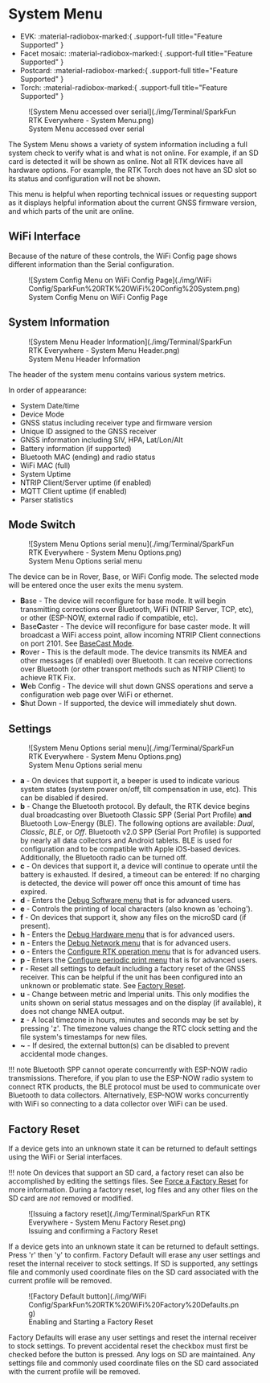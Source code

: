 # System Menu

<!--
Compatibility Icons
====================================================================================

:material-radiobox-marked:{ .support-full title="Feature Supported" }
:material-radiobox-indeterminate-variant:{ .support-partial title="Feature Partially Supported" }
:material-radiobox-blank:{ .support-none title="Feature Not Supported" }
-->

<div class="grid cards fill" markdown>

- EVK: :material-radiobox-marked:{ .support-full title="Feature Supported" }
- Facet mosaic: :material-radiobox-marked:{ .support-full title="Feature Supported" }
- Postcard: :material-radiobox-marked:{ .support-full title="Feature Supported" }
- Torch: :material-radiobox-marked:{ .support-full title="Feature Supported" }

</div>

<figure markdown>
![System Menu accessed over serial](./img/Terminal/SparkFun RTK Everywhere - System Menu.png)
<figcaption markdown>
System Menu accessed over serial
</figcaption>
</figure>

The System Menu shows a variety of system information including a full system check to verify what is and what is not online. For example, if an SD card is detected it will be shown as online. Not all RTK devices have all hardware options. For example, the RTK Torch does not have an SD slot so its status and configuration will not be shown.

This menu is helpful when reporting technical issues or requesting support as it displays helpful information about the current GNSS firmware version, and which parts of the unit are online.

## WiFi Interface

Because of the nature of these controls, the WiFi Config page shows different information than the Serial configuration.

<figure markdown>
![System Config Menu on WiFi Config Page](./img/WiFi Config/SparkFun%20RTK%20WiFi%20Config%20System.png)
<figcaption markdown>
System Config Menu on WiFi Config Page
</figcaption>
</figure>

## System Information

<figure markdown>
![System Menu Header Information](./img/Terminal/SparkFun RTK Everywhere - System Menu Header.png)
<figcaption markdown>
System Menu Header Information
</figcaption>
</figure>

The header of the system menu contains various system metrics.

In order of appearance:

- System Date/time
- Device Mode
- GNSS status including receiver type and firmware version
- Unique ID assigned to the GNSS receiver
- GNSS information including SIV, HPA, Lat/Lon/Alt
- Battery information (if supported)
- Bluetooth MAC (ending) and radio status
- WiFi MAC (full)
- System Uptime
- NTRIP Client/Server uptime (if enabled)
- MQTT Client uptime (if enabled)
- Parser statistics

## Mode Switch

<figure markdown>
![System Menu Options serial menu](./img/Terminal/SparkFun RTK Everywhere - System Menu Options.png)
<figcaption markdown>
System Menu Options serial menu
</figcaption>
</figure>

The device can be in Rover, Base, or WiFi Config mode. The selected mode will be entered once the user exits the menu system.

- **B**ase - The device will reconfigure for base mode. It will begin transmitting corrections over Bluetooth, WiFi (NTRIP Server, TCP, etc), or other (ESP-NOW, external radio if compatible, etc).
- Base**C**aster - The device will reconfigure for base caster mode. It will broadcast a WiFi access point, allow incoming NTRIP Client connections on port 2101. See [BaseCast Mode](menu_base.md#base-cast).
- **R**over - This is the default mode. The device transmits its NMEA and other messages (if enabled) over Bluetooth. It can receive corrections over Bluetooth (or other transport methods such as NTRIP Client) to achieve RTK Fix.
- **W**eb Config - The device will shut down GNSS operations and serve a configuration web page over WiFi or ethernet.
- **S**hut Down - If supported, the device will immediately shut down.

## Settings

<figure markdown>
![System Menu Options serial menu](./img/Terminal/SparkFun RTK Everywhere - System Menu Options.png)
<figcaption markdown>
System Menu Options serial menu
</figcaption>
</figure>

- **a** - On devices that support it, a beeper is used to indicate various system states (system power on/off, tilt compensation in use, etc). This can be disabled if desired.
- **b** - Change the Bluetooth protocol. By default, the RTK device begins dual broadcasting over Bluetooth Classic SPP (Serial Port Profile) **and** Bluetooth Low-Energy (BLE). The following options are available: *Dual*, *Classic*, *BLE*, or *Off*. Bluetooth v2.0 SPP (Serial Port Profile) is supported by nearly all data collectors and Android tablets. BLE is used for configuration and to be compatible with Apple iOS-based devices. Additionally, the Bluetooth radio can be turned off.
- **c** - On devices that support it, a device will continue to operate until the battery is exhausted. If desired, a timeout can be entered: If no charging is detected, the device will power off once this amount of time has expired.
- **d** - Enters the [Debug Software menu](menu_debug_software.md) that is for advanced users.
- **e** - Controls the printing of local characters (also known as 'echoing').
- **f** - On devices that support it, show any files on the microSD card (if present).
- **h** - Enters the [Debug Hardware menu](menu_debug_hardware.md) that is for advanced users.
- **n** - Enters the [Debug Network menu](menu_debug_network.md) that is for advanced users.
- **o** - Enters the [Configure RTK operation menu](menu_debug_rtk_operation.md) that is for advanced users.
- **p** - Enters the [Configure periodic print menu](menu_debug_periodic_print.md) that is for advanced users.
- **r** - Reset all settings to default including a factory reset of the GNSS receiver. This can be helpful if the unit has been configured into an unknown or problematic state. See [Factory Reset](menu_system.md#factory-reset).
- **u** - Change between metric and Imperial units. This only modifies the units shown on serial status messages and on the display (if available), it does not change NMEA output.
- **z** - A local timezone in hours, minutes and seconds may be set by pressing 'z'. The timezone values change the RTC clock setting and the file system's timestamps for new files.
- **~** - If desired, the external button(s) can be disabled to prevent accidental mode changes.

!!! note
	Bluetooth SPP cannot operate concurrently with ESP-NOW radio transmissions. Therefore, if you plan to use the ESP-NOW radio system to connect RTK products, the BLE protocol must be used to communicate over Bluetooth to data collectors. Alternatively, ESP-NOW works concurrently with WiFi so connecting to a data collector over WiFi can be used.

## Factory Reset

If a device gets into an unknown state it can be returned to default settings using the WiFi or Serial interfaces.

!!! note
	On devices that support an SD card, a factory reset can also be accomplished by editing the settings files. See [Force a Factory Reset](configure_with_settings_file.md#forcing-a-factory-reset) for more information. During a factory reset, log files and any other files on the SD card are *not* removed or modified.

<figure markdown>
![Issuing a factory reset](./img/Terminal/SparkFun RTK Everywhere - System Menu Factory Reset.png)
<figcaption markdown>
Issuing and confirming a Factory Reset
</figcaption>
</figure>

If a device gets into an unknown state it can be returned to default settings. Press 'r' then 'y' to confirm. Factory Default will erase any user settings and reset the internal receiver to stock settings. If SD is supported, any settings file and commonly used coordinate files on the SD card associated with the current profile will be removed.

<figure markdown>
![Factory Default button](./img/WiFi Config/SparkFun%20RTK%20WiFi%20Factory%20Defaults.png)
<figcaption markdown>
Enabling and Starting a Factory Reset
</figcaption>
</figure>

Factory Defaults will erase any user settings and reset the internal receiver to stock settings. To prevent accidental reset the checkbox must first be checked before the button is pressed. Any logs on SD are maintained. Any settings file and commonly used coordinate files on the SD card associated with the current profile will be removed.
